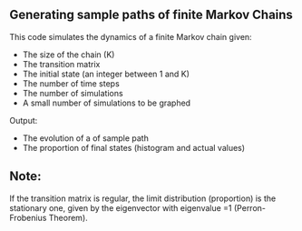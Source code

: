 ## Generating sample paths of finite Markov Chains

This code simulates the dynamics of a finite Markov chain given:

- The size of the chain (K)
- The transition matrix
- The initial state (an integer between 1 and K)
- The number of time steps
- The number of simulations
- A small number of simulations to be graphed

Output:

- The  evolution of a of sample path
- The proportion of final states (histogram and actual values)

## Note: ## 

If the transition matrix is regular, the limit distribution (proportion) is the stationary one, given by the eigenvector with eigenvalue =1 (Perron-Frobenius Theorem). 

